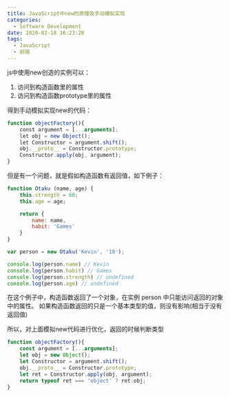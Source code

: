 ```yaml
---
title: JavaScript中new的原理及手动模拟实现
categories:
  - Software Development
date: 2020-02-18 16:23:28
tags:
  - JavaScript
  - 前端
---
```

js中使用new创造的实例可以：

1. 访问到构造函数里的属性
2. 访问到构造函数prototype里的属性

得到手动模拟实现new的代码：
```js
function objectFactory(){
    const argument = [...arguments];
    let obj = new Object();
    let Constructor = argument.shift();
    obj.__proto__ = Constructor.prototype;
    Constructor.apply(obj, argument);
}
```
但是有一个问题，就是假如构造函数有返回值，如下例子：
```js
function Otaku (name, age) {
    this.strength = 60;
    this.age = age;

    return {
        name: name,
        habit: 'Games'
    }
}

var person = new Otaku('Kevin', '18');

console.log(person.name) // Kevin
console.log(person.habit) // Games
console.log(person.strength) // undefined
console.log(person.age) // undefined
```
在这个例子中，构造函数返回了一个对象，在实例 person 中只能访问返回的对象中的属性。
如果构造函数返回的只是一个基本类型的值，则没有影响(相当于没有返回值)

所以，对上面模拟new代码进行优化，返回的时候判断类型
```js
function objectFactory(){
    const argument = [...arguments];
    let obj = new Object();
    let Constructor = argument.shift();
    obj.__proto__ = Constructor.prototype;
    let ret = Constructor.apply(obj, argument);
    return typeof ret === 'object' ? ret:obj;
}
```
